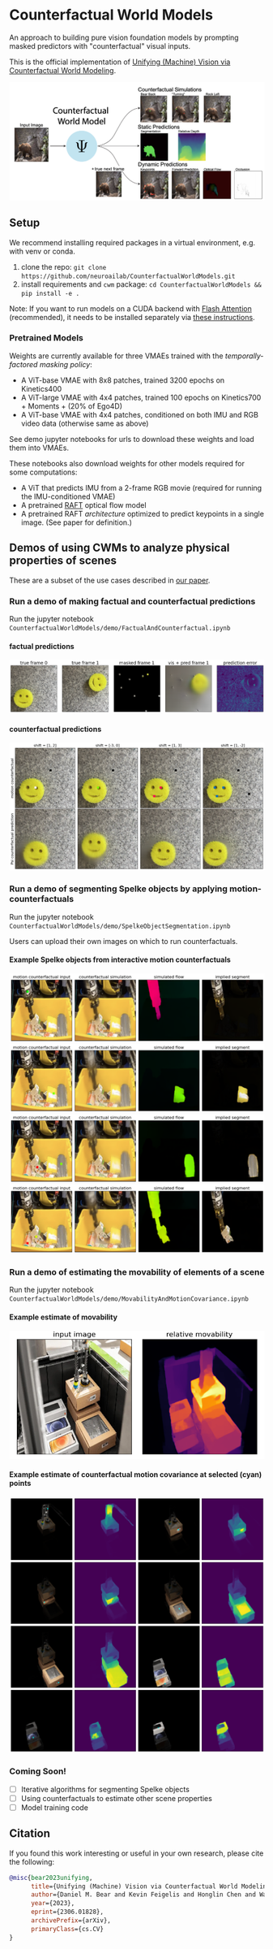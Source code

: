 # Counterfactual World Models
An approach to building pure vision foundation models by prompting masked predictors with "counterfactual" visual inputs.

This is the official implementation of [Unifying (Machine) Vision via Counterfactual World Modeling](https://arxiv.org/abs/2306.01828).

![image](./cwm.png)

## Setup
We recommend installing required packages in a virtual environment, e.g. with venv or conda.

1. clone the repo: `git clone https://github.com/neuroailab/CounterfactualWorldModels.git`
2. install requirements and `cwm` package: `cd CounterfactualWorldModels && pip install -e .`

Note: If you want to run models on a CUDA backend with [Flash Attention](https://github.com/HazyResearch/flash-attention) (recommended), 
it needs to be installed separately via [these instructions](https://github.com/HazyResearch/flash-attention#installation-and-features).

### Pretrained Models
Weights are currently available for three VMAEs trained with the _temporally-factored masking policy_:
- A ViT-base VMAE with 8x8 patches, trained 3200 epochs on Kinetics400
- A ViT-large VMAE with 4x4 patches, trained 100 epochs on Kinetics700 + Moments + (20% of Ego4D)
- A ViT-base VMAE with 4x4 patches, conditioned on both IMU and RGB video data (otherwise same as above)

See demo jupyter notebooks for urls to download these weights and load them into VMAEs.

These notebooks also download weights for other models required for some computations:
- A ViT that predicts IMU from a 2-frame RGB movie (required for running the IMU-conditioned VMAE)
- A pretrained [RAFT](https://github.com/princeton-vl/RAFT) optical flow model
- A pretrained RAFT _architecture_ optimized to predict keypoints in a single image. (See paper for definition.)

## Demos of using CWMs to analyze physical properties of scenes

These are a subset of the use cases described in [our paper](https://arxiv.org/abs/2306.01828).

### Run a demo of making factual and counterfactual predictions

Run the jupyter notebook `CounterfactualWorldModels/demo/FactualAndCounterfactual.ipynb`

#### factual predictions
![image](./demo/predictions/factual_predictions.png)

#### counterfactual predictions
![image](./demo/predictions/counterfactual_predictions.png)

### Run a demo of segmenting Spelke objects by applying motion-counterfactuals

Run the jupyter notebook `CounterfactualWorldModels/demo/SpelkeObjectSegmentation.ipynb`

Users can upload their own images on which to run counterfactuals.

#### Example Spelke objects from interactive motion counterfactuals
![image](./demo/predictions/spelke_object0.png)
![image](./demo/predictions/spelke_object1.png)
![image](./demo/predictions/spelke_object2.png)
![image](./demo/predictions/spelke_object3.png)

### Run a demo of estimating the movability of elements of a scene

Run the jupyter notebook `CounterfactualWorldModels/demo/MovabilityAndMotionCovariance.ipynb`

#### Example estimate of movability 
![image](./demo/predictions/movability.png)

#### Example estimate of counterfactual motion covariance at selected (cyan) points
![image](./demo/predictions/motion_covariance.png)

### Coming Soon!
- [ ] Iterative algorithms for segmenting Spelke objects
- [ ] Using counterfactuals to estimate other scene properties
- [ ] Model training code

## Citation
If you found this work interesting or useful in your own research, please cite the following:
```bibtex
@misc{bear2023unifying,
      title={Unifying (Machine) Vision via Counterfactual World Modeling}, 
      author={Daniel M. Bear and Kevin Feigelis and Honglin Chen and Wanhee Lee and Rahul Venkatesh and Klemen Kotar and Alex Durango and Daniel L. K. Yamins},
      year={2023},
      eprint={2306.01828},
      archivePrefix={arXiv},
      primaryClass={cs.CV}
}
```
